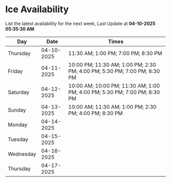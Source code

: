 # Ice Availability

List the latest availability for the next week, Last Update at **04-10-2025 05:35:30 AM**

| Day         | Date        | Times       |
| ----------- | ----------- | ----------- |
|Thursday|04-10-2025|11:30 AM; 1:00 PM; 7:00 PM; 8:30 PM|
|Friday|04-11-2025|10:00 PM; 11:30 AM; 1:00 PM; 2:30 PM; 4:00 PM; 5:30 PM; 7:00 PM; 8:30 PM|
|Saturday|04-12-2025|10:00 AM; 10:00 PM; 11:30 AM; 1:00 PM; 4:00 PM; 5:30 PM; 7:00 PM; 8:30 PM|
|Sunday|04-13-2025|10:00 AM; 11:30 AM; 1:00 PM; 2:30 PM; 4:00 PM; 8:30 PM|
|Monday|04-14-2025||
|Tuesday|04-15-2025||
|Wednesday|04-16-2025||
|Thursday|04-17-2025||
